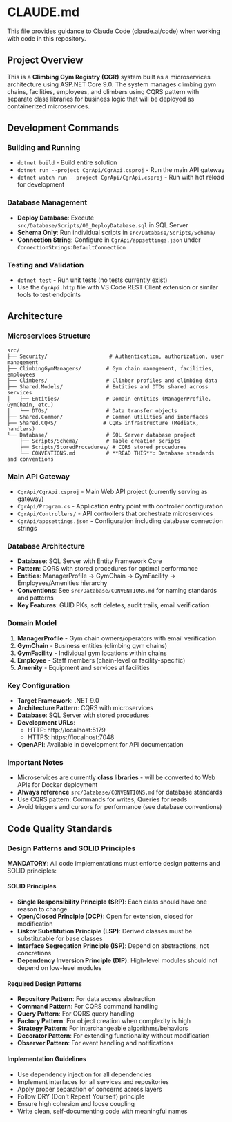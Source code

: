 # CLAUDE.md

This file provides guidance to Claude Code (claude.ai/code) when working with code in this repository.

## Project Overview

This is a **Climbing Gym Registry (CGR)** system built as a microservices architecture using ASP.NET Core 9.0. The system manages climbing gym chains, facilities, employees, and climbers using CQRS pattern with separate class libraries for business logic that will be deployed as containerized microservices.

## Development Commands

### Building and Running
- `dotnet build` - Build entire solution
- `dotnet run --project CgrApi/CgrApi.csproj` - Run the main API gateway
- `dotnet watch run --project CgrApi/CgrApi.csproj` - Run with hot reload for development

### Database Management
- **Deploy Database**: Execute `src/Database/Scripts/00_DeployDatabase.sql` in SQL Server
- **Schema Only**: Run individual scripts in `src/Database/Scripts/Schema/`
- **Connection String**: Configure in `CgrApi/appsettings.json` under `ConnectionStrings:DefaultConnection`

### Testing and Validation
- `dotnet test` - Run unit tests (no tests currently exist)
- Use the `CgrApi.http` file with VS Code REST Client extension or similar tools to test endpoints

## Architecture

### Microservices Structure
```
src/
├── Security/                    # Authentication, authorization, user management
├── ClimbingGymManagers/        # Gym chain management, facilities, employees
├── Climbers/                   # Climber profiles and climbing data
├── Shared.Models/              # Entities and DTOs shared across services
│   ├── Entities/               # Domain entities (ManagerProfile, GymChain, etc.)
│   └── DTOs/                   # Data transfer objects
├── Shared.Common/              # Common utilities and interfaces
├── Shared.CQRS/               # CQRS infrastructure (MediatR, handlers)
└── Database/                   # SQL Server database project
    ├── Scripts/Schema/         # Table creation scripts
    ├── Scripts/StoredProcedures/ # CQRS stored procedures
    └── CONVENTIONS.md          # **READ THIS**: Database standards and conventions
```

### Main API Gateway
- `CgrApi/CgrApi.csproj` - Main Web API project (currently serving as gateway)
- `CgrApi/Program.cs` - Application entry point with controller configuration
- `CgrApi/Controllers/` - API controllers that orchestrate microservices
- `CgrApi/appsettings.json` - Configuration including database connection strings

### Database Architecture
- **Database**: SQL Server with Entity Framework Core
- **Pattern**: CQRS with stored procedures for optimal performance
- **Entities**: ManagerProfile → GymChain → GymFacility → Employees/Amenities hierarchy
- **Conventions**: See `src/Database/CONVENTIONS.md` for naming standards and patterns
- **Key Features**: GUID PKs, soft deletes, audit trails, email verification

### Domain Model
1. **ManagerProfile** - Gym chain owners/operators with email verification
2. **GymChain** - Business entities (climbing gym chains)
3. **GymFacility** - Individual gym locations within chains
4. **Employee** - Staff members (chain-level or facility-specific)
5. **Amenity** - Equipment and services at facilities

### Key Configuration
- **Target Framework**: .NET 9.0
- **Architecture Pattern**: CQRS with microservices
- **Database**: SQL Server with stored procedures
- **Development URLs**: 
  - HTTP: http://localhost:5179
  - HTTPS: https://localhost:7048
- **OpenAPI**: Available in development for API documentation

### Important Notes
- Microservices are currently **class libraries** - will be converted to Web APIs for Docker deployment
- **Always reference** `src/Database/CONVENTIONS.md` for database standards
- Use CQRS pattern: Commands for writes, Queries for reads
- Avoid triggers and cursors for performance (see database conventions)

## Code Quality Standards

### Design Patterns and SOLID Principles
**MANDATORY**: All code implementations must enforce design patterns and SOLID principles:

#### SOLID Principles
- **Single Responsibility Principle (SRP)**: Each class should have one reason to change
- **Open/Closed Principle (OCP)**: Open for extension, closed for modification
- **Liskov Substitution Principle (LSP)**: Derived classes must be substitutable for base classes
- **Interface Segregation Principle (ISP)**: Depend on abstractions, not concretions
- **Dependency Inversion Principle (DIP)**: High-level modules should not depend on low-level modules

#### Required Design Patterns
- **Repository Pattern**: For data access abstraction
- **Command Pattern**: For CQRS command handling
- **Query Pattern**: For CQRS query handling
- **Factory Pattern**: For object creation when complexity is high
- **Strategy Pattern**: For interchangeable algorithms/behaviors
- **Decorator Pattern**: For extending functionality without modification
- **Observer Pattern**: For event handling and notifications

#### Implementation Guidelines
- Use dependency injection for all dependencies
- Implement interfaces for all services and repositories
- Apply proper separation of concerns across layers
- Follow DRY (Don't Repeat Yourself) principle
- Ensure high cohesion and loose coupling
- Write clean, self-documenting code with meaningful names